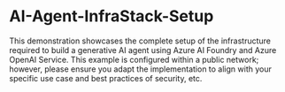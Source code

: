 # AI-Agent-InfraStack-Setup
This demonstration showcases the complete setup of the infrastructure required to build a generative AI agent using Azure AI Foundry and Azure OpenAI Service. This example is configured within a public network; however, please ensure you adapt the implementation to align with your specific use case and best practices of security, etc.
